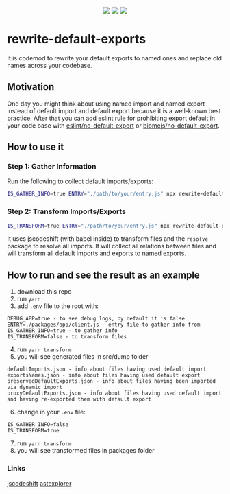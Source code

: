 <p align="center">
  <a href="https://www.npmjs.com/package/rewrite-default-exports"><img src="https://img.shields.io/npm/v/rewrite-default-exports?style=flat-square"></a>
  <a href="https://www.npmjs.com/package/rewrite-default-exports"><img src="https://img.shields.io/npm/dm/rewrite-default-exports?style=flat-square"></a>
  <a href="https://www.npmjs.com/package/rewrite-default-exports"><img src="https://img.shields.io/github/stars/mallchel/rewrite-default-exports?style=flat-square"></a>
</p>

# rewrite-default-exports
It is codemod to rewrite your default exports to named ones and replace old names across your codebase.

## Motivation
One day you might think about using named import and named export instead of default import and default export because it is a well-known best practice. After that you can add eslint rule for prohibiting export default in your code base with [eslint/no-default-export](https://github.com/import-js/eslint-plugin-import/blob/main/docs/rules/no-default-export.md) or [biomejs/no-default-export](https://biomejs.dev/linter/rules/no-default-export/).

## How to use it

### Step 1: Gather Information
Run the following to collect default imports/exports:
```sh
IS_GATHER_INFO=true ENTRY="./path/to/your/entry.js" npx rewrite-default-exports
```

### Step 2: Transform Imports/Exports
```sh
IS_TRANSFORM=true ENTRY="./path/to/your/entry.js" npx rewrite-default-exports
```

It uses jscodeshift (with babel inside) to transform files and the `resolve` package to resolve all imports. It will collect all relations between files and will transform all default imports and exports to named exports.

## How to run and see the result as an example
1. download this repo
2. run `yarn`
3. add `.env` file to the root with:
```
DEBUG_APP=true - to see debug logs, by default it is false
ENTRY=./packages/app/client.js - entry file to gather info from
IS_GATHER_INFO=true - to gather info
IS_TRANSFORM=false - to transform files
```
4. run `yarn transform`
5. you will see generated files in src/dump folder
```
defaultImports.json - info about files having used default import
exportsNames.json - info about files having used default export
preservedDefaultExports.json - info about files having been imported via dynamic import
proxyDefaultExports.json - info about files having used default import and having re-exported them with default export
```
6. change in your `.env` file:
```
IS_GATHER_INFO=false
IS_TRANSFORM=true
```
7. run `yarn transform`
8. you will see transformed files in packages folder


### Links
[jscodeshift](https://github.com/facebook/jscodeshift/wiki/jscodeshift-Documentation)
[astexplorer](https://astexplorer.net/)
